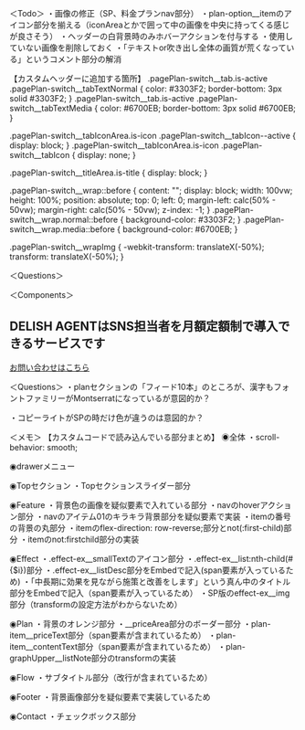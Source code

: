 ＜Todo＞
・画像の修正（SP、料金プランnav部分）
・plan-option__itemのアイコン部分を揃える（iconAreaとかで囲って中の画像を中央に持ってくる感じが良さそう）
・ヘッダーの白背景時のみホバーアクションを付与する
・使用していない画像を削除しておく
・「テキストor吹き出し全体の画質が荒くなっている」というコメント部分の解消



【カスタムヘッダーに追加する箇所】
.pagePlan-switch__tab.is-active .pagePlan-switch__tabTextNormal {
  color: #3303F2;
  border-bottom: 3px solid #3303F2;
}
.pagePlan-switch__tab.is-active .pagePlan-switch__tabTextMedia {
  color: #6700EB;
  border-bottom: 3px solid #6700EB;
}

.pagePlan-switch__tabIconArea.is-icon .pagePlan-switch__tabIcon--active {
  display: block;
}
.pagePlan-switch__tabIconArea.is-icon .pagePlan-switch__tabIcon {
  display: none;
}

.pagePlan-switch__titleArea.is-title {
  display: block;
}

.pagePlan-switch__wrap::before {
  content: "";
  display: block;
  width: 100vw;
  height: 100%;
  position: absolute;
  top: 0;
  left: 0;
  margin-left: calc(50% - 50vw);
  margin-right: calc(50% - 50vw);
  z-index: -1;
}
.pagePlan-switch__wrap.normal::before {
  background-color: #3303F2;
}
.pagePlan-switch__wrap.media::before {
  background-color: #6700EB;
}

.pagePlan-switch__wrapImg {
  -webkit-transform: translateX(-50%);
          transform: translateX(-50%);
}



＜Questions＞




＜Components＞
<h2 class="section__title feature__title">DELISH AGENTは<span class="section__title--orange">SNS担当者を月額定額制で</span>導入できるサービスです</h2>

<a href="#" class="cta__btn"><span class="cta__btn--text">お問い合わせはこちら</span></a>

＜Questions＞
・planセクションの「フィード10本」のところが、漢字もフォントファミリーがMontserratになっているが意図的か？

・コピーライトがSPの時だけ色が違うのは意図的か？


＜メモ＞
【カスタムコードで読み込んでいる部分まとめ】
◉全体
・scroll-behavior: smooth;

◉drawerメニュー

◉Topセクション
・Topセクションスライダー部分

◉Feature
・背景色の画像を疑似要素で入れている部分
・navのhoverアクション部分
・navのアイテム01のキラキラ背景部分を疑似要素で実装
・itemの番号の背景の丸部分
・itemのflex-direction: row-reverse;部分とnot(:first-child)部分
・itemのnot:firstchild部分の実装


◉Effect
・.effect-ex__smallTextのアイコン部分
・.effect-ex__list:nth-child(#{$i})部分
・.effect-ex__listDesc部分をEmbedで記入(span要素が入っているため)
・「中長期に効果を見ながら施策と改善をします」という真ん中のタイトル部分をEmbedで記入（span要素が入っているため）
・SP版のeffect-ex__img部分（transformの設定方法がわからないため）


◉Plan
・背景のオレンジ部分
・__priceArea部分のボーダー部分
・plan-item__priceText部分（span要素が含まれているため）
・plan-item__contentText部分（span要素が含まれているため）
・plan-graphUpper__listNote部分のtransformの実装


◉Flow
・サブタイトル部分（改行が含まれているため）


◉Footer
・背景画像部分を疑似要素で実装しているため


◉Contact
・チェックボックス部分
